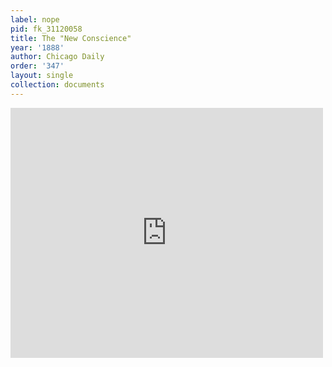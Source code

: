 ```yaml
---
label: nope
pid: fk_31120058
title: The "New Conscience"
year: '1888'
author: Chicago Daily
order: '347'
layout: single
collection: documents
---
```

<iframe src="https://northwestern.app.box.com/embed/s/wnxwaicb2k8s699dnkv5crpzcuq5c80f?sortColumn=date&view=list" width="500" height="400" frameborder="0" allowfullscreen webkitallowfullscreen msallowfullscreen></iframe>
